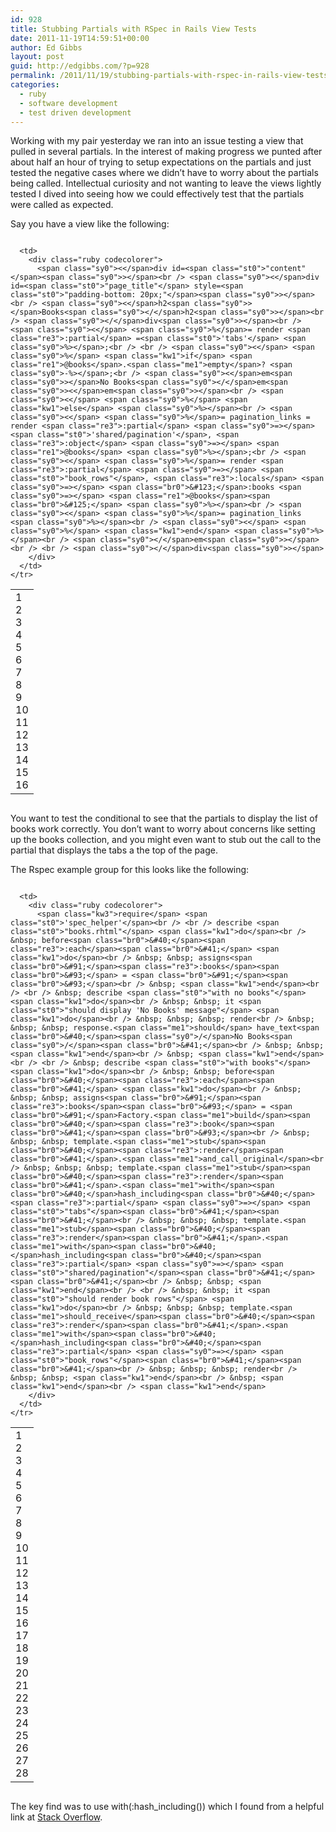 ```yaml
---
id: 928
title: Stubbing Partials with RSpec in Rails View Tests
date: 2011-11-19T14:59:51+00:00
author: Ed Gibbs
layout: post
guid: http://edgibbs.com/?p=928
permalink: /2011/11/19/stubbing-partials-with-rspec-in-rails-view-tests/
categories:
  - ruby
  - software development
  - test driven development
---
```

Working with my pair yesterday we ran into an issue testing a view that pulled in several partials. In the interest of making progress we punted after about half an hour of trying to setup expectations on the partials and just tested the negative cases where we didn&#8217;t have to worry about the partials being called. Intellectual curiosity and not wanting to leave the views lightly tested I dived into seeing how we could effectively test that the partials were called as expected.

Say you have a view like the following:

<div class="codecolorer-container ruby vibrant overflow-off" style="overflow:auto;white-space:nowrap;">
  <table cellspacing="0" cellpadding="0">
    <tr>
      <td class="line-numbers">
        <div>
          1<br />2<br />3<br />4<br />5<br />6<br />7<br />8<br />9<br />10<br />11<br />12<br />13<br />14<br />15<br />16<br />
        </div>
      </td>
      
      <td>
        <div class="ruby codecolorer">
          <span class="sy0"><</span>div id=<span class="st0">"content"</span><span class="sy0">></span><br /> <span class="sy0"><</span>div id=<span class="st0">"page_title"</span> style=<span class="st0">"padding-bottom: 20px;"</span><span class="sy0">></span><br /> <span class="sy0"><</span>h2<span class="sy0">></span>Books<span class="sy0"></</span>h2<span class="sy0">></span><br /> <span class="sy0"></</span>div<span class="sy0">></span><br /> <span class="sy0"><</span> <span class="sy0">%</span>= render <span class="re3">:partial</span> =<span class="st0">'tabs'</span> <span class="sy0">%></span>;<br /> <br /> <span class="sy0"><</span> <span class="sy0">%</span> <span class="kw1">if</span> <span class="re1">@books</span>.<span class="me1">empty</span>? <span class="sy0">-%></span>;<br /> <span class="sy0"><</span>em<span class="sy0">></span>No Books<span class="sy0"></</span>em<span class="sy0">><</span>em<span class="sy0">></span><br /> <span class="sy0"><</span> <span class="sy0">%</span> <span class="kw1">else</span> <span class="sy0">%></span><br /> <span class="sy0"><</span> <span class="sy0">%</span>= pagination_links = render <span class="re3">:partial</span> <span class="sy0">=></span> <span class="st0">'shared/pagination'</span>, <span class="re3">:object</span> <span class="sy0">=></span> <span class="re1">@books</span> <span class="sy0">%></span>;<br /> <span class="sy0"><</span> <span class="sy0">%</span>= render <span class="re3">:partial</span> <span class="sy0">=></span> <span class="st0">"book_rows"</span>, <span class="re3">:locals</span> <span class="sy0">=></span> <span class="br0">&#123;</span>:books <span class="sy0">=></span> <span class="re1">@books</span><span class="br0">&#125;</span> <span class="sy0">%></span><br /> <span class="sy0"><</span> <span class="sy0">%</span>= pagination_links <span class="sy0">%></span><br /> <span class="sy0"><</span> <span class="sy0">%</span> <span class="kw1">end</span> <span class="sy0">%></span><br /> <span class="sy0"></</span>em<span class="sy0">></span><br /> <br /> <span class="sy0"></</span>div<span class="sy0">></span>
        </div>
      </td>
    </tr>
  </table>
</div>

You want to test the conditional to see that the partials to display the list of books work correctly. You don&#8217;t want to worry about concerns like setting up the books collection, and you might even want to stub out the call to the partial that displays the tabs a the top of the page.

The Rspec example group for this looks like the following:

<div class="codecolorer-container ruby vibrant overflow-off" style="overflow:auto;white-space:nowrap;">
  <table cellspacing="0" cellpadding="0">
    <tr>
      <td class="line-numbers">
        <div>
          1<br />2<br />3<br />4<br />5<br />6<br />7<br />8<br />9<br />10<br />11<br />12<br />13<br />14<br />15<br />16<br />17<br />18<br />19<br />20<br />21<br />22<br />23<br />24<br />25<br />26<br />27<br />28<br />
        </div>
      </td>
      
      <td>
        <div class="ruby codecolorer">
          <span class="kw3">require</span> <span class="st0">'spec_helper'</span><br /> <br /> describe <span class="st0">"books.rhtml"</span> <span class="kw1">do</span><br /> &nbsp; before<span class="br0">&#40;</span><span class="re3">:each</span><span class="br0">&#41;</span> <span class="kw1">do</span><br /> &nbsp; &nbsp; assigns<span class="br0">&#91;</span><span class="re3">:books</span><span class="br0">&#93;</span> = <span class="br0">&#91;</span><span class="br0">&#93;</span><br /> &nbsp; <span class="kw1">end</span><br /> <br /> &nbsp; describe <span class="st0">"with no books"</span> <span class="kw1">do</span><br /> &nbsp; &nbsp; it <span class="st0">"should display 'No Books' message"</span> <span class="kw1">do</span><br /> &nbsp; &nbsp; &nbsp; render<br /> &nbsp; &nbsp; &nbsp; response.<span class="me1">should</span> have_text<span class="br0">&#40;</span><span class="sy0">/</span>No Books<span class="sy0">/</span><span class="br0">&#41;</span><br /> &nbsp; &nbsp; <span class="kw1">end</span><br /> &nbsp; <span class="kw1">end</span><br /> <br /> &nbsp; describe <span class="st0">"with books"</span> <span class="kw1">do</span><br /> &nbsp; &nbsp; before<span class="br0">&#40;</span><span class="re3">:each</span><span class="br0">&#41;</span> <span class="kw1">do</span><br /> &nbsp; &nbsp; &nbsp; assigns<span class="br0">&#91;</span><span class="re3">:books</span><span class="br0">&#93;</span> = <span class="br0">&#91;</span>Factory.<span class="me1">build</span><span class="br0">&#40;</span><span class="re3">:book</span><span class="br0">&#41;</span><span class="br0">&#93;</span><br /> &nbsp; &nbsp; &nbsp; template.<span class="me1">stub</span><span class="br0">&#40;</span><span class="re3">:render</span><span class="br0">&#41;</span>.<span class="me1">and_call_original</span><br /> &nbsp; &nbsp; &nbsp; template.<span class="me1">stub</span><span class="br0">&#40;</span><span class="re3">:render</span><span class="br0">&#41;</span>.<span class="me1">with</span><span class="br0">&#40;</span>hash_including<span class="br0">&#40;</span><span class="re3">:partial</span> <span class="sy0">=></span> <span class="st0">"tabs"</span><span class="br0">&#41;</span><span class="br0">&#41;</span><br /> &nbsp; &nbsp; &nbsp; template.<span class="me1">stub</span><span class="br0">&#40;</span><span class="re3">:render</span><span class="br0">&#41;</span>.<span class="me1">with</span><span class="br0">&#40;</span>hash_including<span class="br0">&#40;</span><span class="re3">:partial</span> <span class="sy0">=></span> <span class="st0">"shared/pagination"</span><span class="br0">&#41;</span><span class="br0">&#41;</span><br /> &nbsp; &nbsp; <span class="kw1">end</span><br /> <br /> &nbsp; &nbsp; it <span class="st0">"should render book rows"</span> <span class="kw1">do</span><br /> &nbsp; &nbsp; &nbsp; template.<span class="me1">should_receive</span><span class="br0">&#40;</span><span class="re3">:render</span><span class="br0">&#41;</span>.<span class="me1">with</span><span class="br0">&#40;</span>hash_including<span class="br0">&#40;</span><span class="re3">:partial</span> <span class="sy0">=></span> <span class="st0">"book_rows"</span><span class="br0">&#41;</span><span class="br0">&#41;</span><br /> &nbsp; &nbsp; &nbsp; render<br /> &nbsp; &nbsp; <span class="kw1">end</span><br /> &nbsp; <span class="kw1">end</span><br /> <span class="kw1">end</span>
        </div>
      </td>
    </tr>
  </table>
</div>

The key find was to use with(:hash_including()) which I found from a helpful link at [Stack Overflow](http://stackoverflow.com/questions/1893544/rspec-partials-problem).
